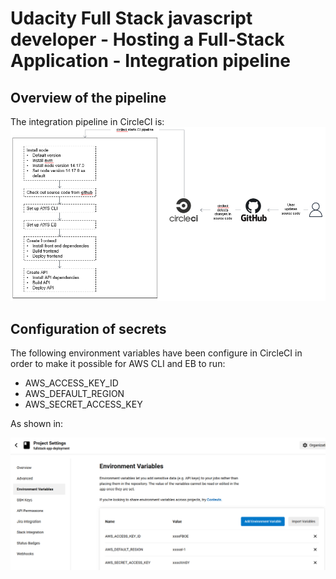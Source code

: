 # Udacity Full Stack javascript developer - Hosting a Full-Stack Application - Integration pipeline

## Overview of the pipeline

The integration pipeline in CircleCI is:
![alt text](https://github.com/PaulPloumhans/fullstack-app-deployment/blob/master/docs/pipeline.png "CircleCI integration pipeline")

## Configuration of secrets

The following environment variables have been configure in CircleCI in order to make it possible for AWS CLI and EB to run:
* AWS_ACCESS_KEY_ID
* AWS_DEFAULT_REGION
* AWS_SECRET_ACCESS_KEY

As shown in:

![alt text](https://github.com/PaulPloumhans/fullstack-app-deployment/blob/master/docs/circleci_secrets.png "CircleCI secrets")
